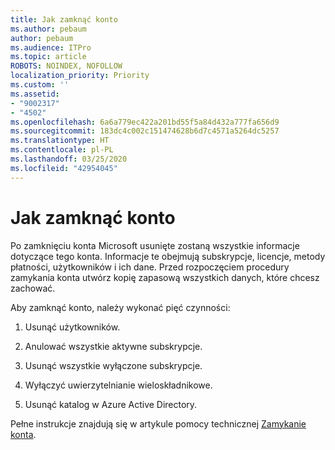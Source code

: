 ```yaml
---
title: Jak zamknąć konto
ms.author: pebaum
author: pebaum
ms.audience: ITPro
ms.topic: article
ROBOTS: NOINDEX, NOFOLLOW
localization_priority: Priority
ms.custom: ''
ms.assetid:
- "9002317"
- "4502"
ms.openlocfilehash: 6a6a779ec422a201bd55f5a84d432a777fa656d9
ms.sourcegitcommit: 183dc4c002c151474628b6d7c4571a5264dc5257
ms.translationtype: HT
ms.contentlocale: pl-PL
ms.lasthandoff: 03/25/2020
ms.locfileid: "42954045"
---
```

# <a name="how-to-close-your-account"></a>Jak zamknąć konto

Po zamknięciu konta Microsoft usunięte zostaną wszystkie informacje dotyczące tego konta. Informacje te obejmują subskrypcje, licencje, metody płatności, użytkowników i ich dane. Przed rozpoczęciem procedury zamykania konta utwórz kopię zapasową wszystkich danych, które chcesz zachować.

Aby zamknąć konto, należy wykonać pięć czynności:

1. Usunąć użytkowników.

2. Anulować wszystkie aktywne subskrypcje.

3. Usunąć wszystkie wyłączone subskrypcje.

4. Wyłączyć uwierzytelnianie wieloskładnikowe.

5. Usunąć katalog w Azure Active Directory.

Pełne instrukcje znajdują się w artykule pomocy technicznej [Zamykanie konta](https://docs.microsoft.com/microsoft-365/commerce/close-your-account).
